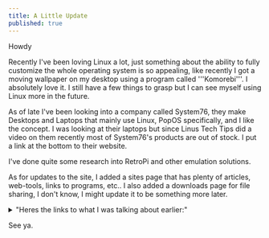```yaml
---
title: A Little Update
published: true
---
```

Howdy

Recently I've been loving Linux a lot, just something about the ability to fully customize the whole operating system is so appealing, like recently I got a moving wallpaper on my desktop using a program called '''Komorebi'''. I absolutely love it. I still have a few things to grasp but I can see myself using Linux more in the future.

As of late I've been looking into a company called System76, they make Desktops and Laptops that mainly use Linux, PopOS specifically, and I like the concept. I was looking at their laptops but since Linus Tech Tips did a video on them recently most of System76's products are out of stock. I put a link at the bottom to their website.

I've done quite some research into RetroPi and other emulation solutions.

As for updates to the site, I added a sites page that has plenty of articles, web-tools, links to programs, etc.. I also added a downloads page for file sharing, I don't know, I might update it to be something more later.

<details>
  <summary>"Heres the links to what I was talking about earlier:"</summary>
  
* [System76](https://system76.com/)

* [Komorebi](https://github.com/cheesecakeufo/komorebi)

"P.S. I was just testing the Details/Summary Pages addition."
</details>

See ya.